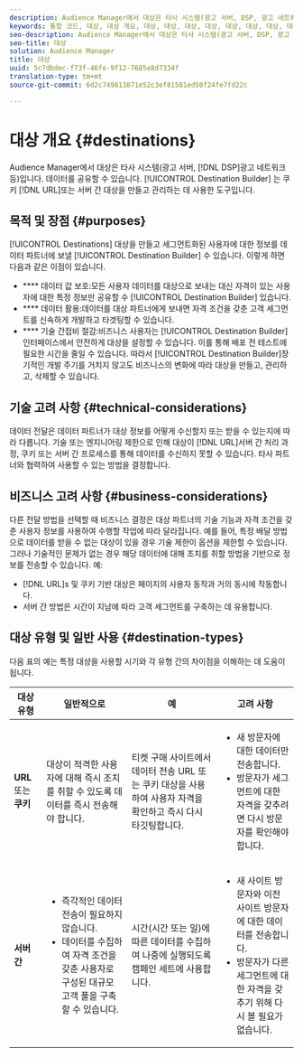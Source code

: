 ```yaml
---
description: Audience Manager에서 대상은 타사 시스템(광고 서버, DSP, 광고 네트워크 등)입니다. 데이터를 공유할 수 있습니다. 대상 빌더는 쿠키, URL 또는 서버 간 대상을 만들고 관리하는 데 사용한 도구입니다.
keywords: 통합 코드, 대상, 대상 개요, 대상, 대상, 대상, 대상, 대상, 대상, 대상, 대상, 대상, 대상, 대상, 대상, 대상, 대상, 대상, 대상
seo-description: Audience Manager에서 대상은 타사 시스템(광고 서버, DSP, 광고 네트워크 등)입니다. 데이터를 공유할 수 있습니다. 대상 빌더는 쿠키, URL 또는 서버 간 대상을 만들고 관리하는 데 사용한 도구입니다.
seo-title: 대상
solution: Audience Manager
title: 대상
uuid: 5c7dbdec-f73f-46fe-9f12-7685e8d7334f
translation-type: tm+mt
source-git-commit: 6d2c749813871e52c3ef81581ed50f24fe7fd22c

---
```



# 대상 개요 {#destinations}

Audience Manager에서 대상은 타사 시스템(광고 서버, [!DNL DSP]광고 네트워크 등)입니다. 데이터를 공유할 수 있습니다. [!UICONTROL Destination Builder] 는 쿠키 [!DNL URL]또는 서버 간 대상을 만들고 관리하는 데 사용한 도구입니다.

## 목적 및 장점 {#purposes}

<!-- c_destinations.xml -->

[!UICONTROL Destinations] 대상을 만들고 세그먼트화된 사용자에 대한 정보를 데이터 파트너에 보낼 [!UICONTROL Destination Builder] 수 있습니다. 이렇게 하면 다음과 같은 이점이 있습니다.

* **** 데이터 값 보호:모든 사용자 데이터를 대상으로 보내는 대신 자격이 있는 사용자에 대한 특정 정보만 공유할 수 [!UICONTROL Destination Builder] 있습니다.
* **** 데이터 활용:데이터를 대상 파트너에게 보내면 자격 조건을 갖춘 고객 세그먼트를 신속하게 개발하고 타겟팅할 수 있습니다.
* **** 기술 간접비 절감:비즈니스 사용자는 [!UICONTROL Destination Builder] 인터페이스에서 안전하게 대상을 설정할 수 있습니다. 이를 통해 배포 전 테스트에 필요한 시간을 줄일 수 있습니다. 따라서 [!UICONTROL Destination Builder]장기적인 개발 주기를 거치지 않고도 비즈니스의 변화에 따라 대상을 만들고, 관리하고, 삭제할 수 있습니다.

## 기술 고려 사항 {#technical-considerations}

<!-- destination-delivery-methods.xml -->

데이터 전달은 데이터 파트너가 대상 정보를 어떻게 수신할지 또는 받을 수 있는지에 따라 다릅니다. 기술 또는 엔지니어링 제한으로 인해 대상이 [!DNL URL]서버 간 처리 과정, 쿠키 또는 서버 간 프로세스를 통해 데이터를 수신하지 못할 수 있습니다. 타사 파트너와 협력하여 사용할 수 있는 방법을 결정합니다.

## 비즈니스 고려 사항 {#business-considerations}

다른 전달 방법을 선택할 때 비즈니스 결정은 대상 파트너의 기술 기능과 자격 조건을 갖춘 사용자 정보를 사용하여 수행할 작업에 따라 달라집니다. 예를 들어, 특정 배달 방법으로 데이터를 받을 수 없는 대상이 있을 경우 기술 제한이 옵션을 제한할 수 있습니다. 그러나 기술적인 문제가 없는 경우 해당 데이터에 대해 조치를 취할 방법을 기반으로 정보를 전송할 수 있습니다. 예:

* [!DNL URL]s 및 쿠키 기반 대상은 페이지의 사용자 동작과 거의 동시에 작동합니다.
* 서버 간 방법은 시간이 지남에 따라 고객 세그먼트를 구축하는 데 유용합니다.

## 대상 유형 및 일반 사용 {#destination-types}

다음 표의 예는 특정 대상을 사용할 시기와 각 유형 간의 차이점을 이해하는 데 도움이 됩니다.

| 대상 유형 | 일반적으로 | 예 | 고려 사항 |
|--- |--- |--- |--- |
| **URL** 또는 **쿠키** | 대상이 적격한 사용자에 대해 즉시 조치를 취할 수 있도록 데이터를 즉시 전송해야 합니다. | 티켓 구매 사이트에서 데이터 전송 URL 또는 쿠키 대상을 사용하여 사용자 자격을 확인하고 즉시 다시 타깃팅합니다. | <ul><li>새 방문자에 대한 데이터만 전송합니다. </li><li>방문자가 세그먼트에 대한 자격을 갖추려면 다시 방문자를 확인해야 합니다.</li></ul> |
| **서버 간** | <ul><li>즉각적인 데이터 전송이 필요하지 않습니다.</li><li>데이터를 수집하여 자격 조건을 갖춘 사용자로 구성된 대규모 고객 풀을 구축할 수 있습니다.</li></ul> | 시간(시간 또는 일)에 따른 데이터를 수집하여 나중에 실행되도록 캠페인 세트에 사용합니다. | <ul><li>새 사이트 방문자와 이전 사이트 방문자에 대한 데이터를 전송합니다. </li><li>방문자가 다른 세그먼트에 대한 자격을 갖추기 위해 다시 볼 필요가 없습니다.</li></ul> |
